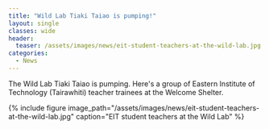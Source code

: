 ```yaml
---
title: "Wild Lab Tiaki Taiao is pumping!"
layout: single
classes: wide
header:
  teaser: /assets/images/news/eit-student-teachers-at-the-wild-lab.jpg
categories:
  - News
---
```


The Wild Lab Tiaki Taiao is pumping.  Here's a group of Eastern Institute of Technology (Tairawhiti) teacher trainees at the Welcome Shelter.

{% include figure image_path="/assets/images/news/eit-student-teachers-at-the-wild-lab.jpg" caption="EIT student teachers at the Wild Lab" %}
